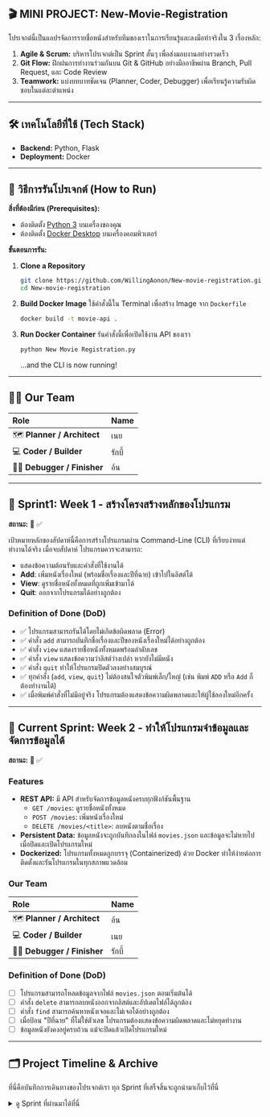 ## 🎬 MINI PROJECT: New-Movie-Registration


โปรเจกต์นี้เป็นแอปฯจัดการรายชื่อหนังสำหรับทีมของเราในการเรียนรู้และลงมือทำจริงใน 3 เรื่องหลัก:
1.  **Agile & Scrum:** บริหารโปรเจกต์เป็น Sprint สั้นๆ เพื่อส่งมอบงานอย่างรวดเร็ว
2.  **Git Flow:** ฝึกฝนการทำงานร่วมกันบน Git & GitHub อย่างมืออาชีพผ่าน Branch, Pull Request, และ Code Review
3.  **Teamwork:** แบ่งบทบาทชัดเจน (Planner, Coder, Debugger) เพื่อเรียนรู้ความรับผิดชอบในแต่ละตำแหน่ง

---
## 🛠️ เทคโนโลยีที่ใช้ (Tech Stack)

- **Backend:** Python, Flask
- **Deployment:** Docker

---
## 🚀 วิธีการรันโปรเจกต์ (How to Run)

**สิ่งที่ต้องมีก่อน (Prerequisites):**
-   ต้องติดตั้ง [Python 3](https://www.python.org/downloads/) บนเครื่องของคุณ
- ต้องติดตั้ง [Docker Desktop](https://www.docker.com/products/docker-desktop/) บนเครื่องคอมพิวเตอร์

**ขั้นตอนการรัน:**

1.  **Clone a Repository**
    ```bash
    git clone https://github.com/WillingAonon/New-movie-registration.git
    cd New-movie-registration
    ```

2.  **Build Docker Image**
    ใช้คำสั่งนี้ใน Terminal เพื่อสร้าง Image จาก `Dockerfile`
    ```bash
    docker build -t movie-api .
    ```

3.  **Run Docker Container**
    รันคำสั่งนี้เพื่อเปิดใช้งาน API ของเรา
    ```bash
    python New Movie Registration.py
    ```
    ...and the CLI is now running!

---

## 🧑‍💻 Our Team

| Role | Name |
| :--- | :--- |
| 🗺️ **Planner / Architect** | เนย |
| 💻 **Coder / Builder** | รักบี้ |
| 🕵️‍♀️ **Debugger / Finisher**| อ้น |

---

## 🎯 Sprint1: Week 1 - สร้างโครงสร้างหลักของโปรแกรม

**สถานะ:** 🚧 ✅

เป้าหมายหลักของสัปดาห์นี้คือการสร้างโปรแกรมผ่าน Command-Line (CLI) ที่เรียบง่ายแต่ทำงานได้จริง เมื่อจบสัปดาห์ โปรแกรมควรจะสามารถ:
- แสดงข้อความต้อนรับและคำสั่งที่ใช้งานได้
- **Add**: เพิ่มหนังเรื่องใหม่ (พร้อมชื่อเรื่องและปีที่ฉาย) เข้าไปในลิสต์ได้
- **View**: ดูรายชื่อหนังทั้งหมดที่ถูกเพิ่มเข้ามาได้
- **Quit**: ออกจากโปรแกรมได้อย่างถูกต้อง

### Definition of Done (DoD)   
- ✅ โปรแกรมสามารถรันได้โดยไม่เกิดข้อผิดพลาด (Error)
- ✅ คำสั่ง `add` สามารถบันทึกชื่อเรื่องและปีของหนังเรื่องใหม่ได้อย่างถูกต้อง
- ✅ คำสั่ง `view` แสดงรายชื่อหนังทั้งหมดพร้อมลำดับเลข
- ✅ คำสั่ง `view` แสดงข้อความว่าลิสต์ว่างเปล่า หากยังไม่มีหนัง
- ✅ คำสั่ง `quit` ทำให้โปรแกรมปิดตัวลงอย่างสมบูรณ์
- ✅ ทุกคำสั่ง (`add`, `view`, `quit`) ไม่ต้องสนใจตัวพิมพ์เล็ก/ใหญ่ (เช่น พิมพ์ `ADD` หรือ `Add` ก็ต้องทำงานได้)
- ✅ เมื่อพิมพ์คำสั่งที่ไม่มีอยู่จริง โปรแกรมต้องแสดงข้อความผิดพลาดและให้ผู้ใช้ลองใหม่อีกครั้ง

---

## 🎯 Current Sprint: Week 2 - ทำให้โปรแกรมจำข้อมูลและจัดการข้อมูลได้

**สถานะ:** 🚧 ✅

### Features

- **REST API:** มี API สำหรับจัดการข้อมูลหนังครบทุกฟังก์ชันพื้นฐาน
  - `GET /movies`: ดูรายชื่อหนังทั้งหมด
  - `POST /movies`: เพิ่มหนังเรื่องใหม่
  - `DELETE /movies/<title>`: ลบหนังตามชื่อเรื่อง
- **Persistent Data:** ข้อมูลหนังจะถูกบันทึกลงในไฟล์ `movies.json` และข้อมูลจะไม่หายไปเมื่อปิดและเปิดโปรแกรมใหม่
- **Dockerized:** โปรแกรมทั้งหมดถูกบรรจุ (Containerized) ด้วย Docker ทำให้ง่ายต่อการติดตั้งและรันโปรแกรมในทุกสภาพแวดล้อม

### Our Team

| Role | Name |
| :--- | :--- |
| 🗺️ **Planner / Architect** | อ้น |
| 💻 **Coder / Builder** | เนย |
| 🕵️‍♀️ **Debugger / Finisher**| รักบี้ |

### Definition of Done (DoD)
- [ ] โปรแกรมสามารถโหลดข้อมูลจากไฟล์ `movies.json` ตอนเริ่มต้นได้
- [ ] คำสั่ง `delete` สามารถลบหนังออกจากลิสต์และอัปเดตไฟล์ได้ถูกต้อง
- [ ] คำสั่ง `find` สามารถค้นหาหนังเจอและไม่เจอได้อย่างถูกต้อง
- [ ] เมื่อป้อน "ปีที่ฉาย" ที่ไม่ใช่ตัวเลข โปรแกรมต้องแสดงข้อความผิดพลาดและไม่หยุดทำงาน
- [ ] ข้อมูลหนังยังคงอยู่ครบถ้วน แม้จะปิดแล้วเปิดโปรแกรมใหม่

---

## 🗂️ Project Timeline & Archive

ที่นี่คือบันทึกการเดินทางของโปรเจกต์เรา ทุก Sprint ที่เสร็จสิ้นจะถูกนำมาเก็บไว้ที่นี่

<details>
  <summary>ดู Sprint ที่ผ่านมาได้ที่นี่</summary>
    - Sprint1 --> https://colab.research.google.com/drive/1pVw00W_V8-Bh3_8rUnJChns-YXG9EFqb?usp=sharing  <br>
    - Sprint2 --> https://colab.research.google.com/drive/1dLIIZpdkclgA2_gmWdY7rh9lKxXsNTK8?usp=sharing  <br>
    - Sprint3 -->

  </details>
